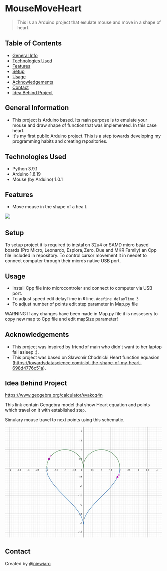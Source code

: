 # MouseMoveHeart
> This is an Arduino project that emulate mouse and move in a shape of heart.

## Table of Contents
* [General Info](#general-information)
* [Technologies Used](#technologies-used)
* [Features](#features)
* [Setup](#setup)
* [Usage](#usage)
* [Acknowledgements](#acknowledgements)
* [Contact](#contact)
* [Idea Behind Project](#idea-behind-project)

## General Information
- This project is Arduino based. Its main purpose is to emulate your mouse and draw shape of function that was implemented. In this case heart.
- It's my first public Arduino project. This is a step towards developing my programming habits and creating repositories.

## Technologies Used
- Python 3.9.1
- Arduino 1.8.19
- Mouse (by Arduino) 1.0.1

## Features
- Move mouse in the shape of a heart.

![](/images/20220418_154246.GIF)

## Setup
To setup project it is required to intstal on 32u4 or SAMD micro based boards (Pro Micro, Leonardo, Esplora, Zero, Due and MKR Family) an Cpp file included in repository. To control cursor movement it in needet to connect computer through their micro’s native USB port.

## Usage
- Install Cpp file into microcontroler and connect to computer via USB port.
- To adjust speed edit delayTime in 6 line.
`#define delayTime 3`
- To adjust number of points edit step parameter in Map.py file

WARNING
If any changes have been made in Map.py file it is nessesery to copy new map to Cpp file and edit mapSize parameter!

## Acknowledgements
- This project was inspired by friend of main who didn't want to her laptop fall asleep ;).
- This project was based on Slawomir Chodnicki Heart function equasion (https://towardsdatascience.com/plot-the-shape-of-my-heart-698d4776c51a).

## Idea Behind Project
https://www.geogebra.org/calculator/evakcq4n

This link contain Geogebra model that show Heart equation and points which travel on it with established step.

Simulary mouse travel to next points using this schematic.

![](/images/Geogebra.JPG)

## Contact
Created by [@niewiaro](https://github.com/Niewiaro)